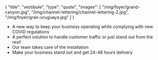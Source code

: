{
  "title":  "vestibule",
  "type": "quote",
  "images": [
    "/img/foyer/grand-canyon.jpg",
    "/img/channel-lettering/channel-lettering-2.jpg",
    "/img/foyer/gran-uruguaya.jpg"
  ]
}

* A new way to keep your business operating while complying with new COVID regulations
* A perfect solution to handle customer traffic or just stand out from the rest!
* Our team takes care of the installation
* Make your business stand out and get 24-48 hours delivery
